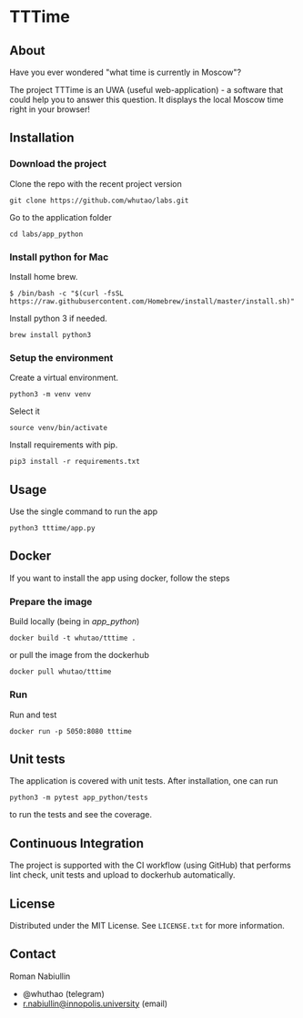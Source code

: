 # TTTime

## About

Have you ever wondered "what time is currently in Moscow"?

The project TTTime is an UWA (useful web-application) - a
software that could help you to answer this question.
It displays the local Moscow time right in your browser!

## Installation

### Download the project

Clone the repo with the recent project version

```commandline
git clone https://github.com/whutao/labs.git
```

Go to the application folder

```commandline
cd labs/app_python
```

### Install python for Mac

Install home brew.

```commandline
$ /bin/bash -c "$(curl -fsSL
https://raw.githubusercontent.com/Homebrew/install/master/install.sh)"
```

Install python 3 if needed.

```commandline
brew install python3
```

### Setup the environment

Create a virtual environment.

```commandline
python3 -m venv venv
```

Select it

```commandline
source venv/bin/activate
```

Install requirements with pip.

```commandline
pip3 install -r requirements.txt
```

## Usage

Use the single command to run the app

```commandline
python3 tttime/app.py
```

## Docker

If you want to install the app using docker, follow the steps

### Prepare the image

Build locally (being in *app_python*)

```commandline
docker build -t whutao/tttime .
```

or pull the image from the dockerhub

```commandline
docker pull whutao/tttime
```

### Run

Run and test

```commandline
docker run -p 5050:8080 tttime
```

## Unit tests

The application is covered with unit tests. After installation, one can run

```commandline
python3 -m pytest app_python/tests
```

to run the tests and see the coverage.

## Continuous Integration

The project is supported with the CI workflow (using GitHub)
that performs lint check, unit tests and upload
to dockerhub automatically.

## License

Distributed under the MIT License. See `LICENSE.txt` for more information.

## Contact

Roman Nabiullin

- @whuthao (telegram)
- r.nabiullin@innopolis.university (email)
